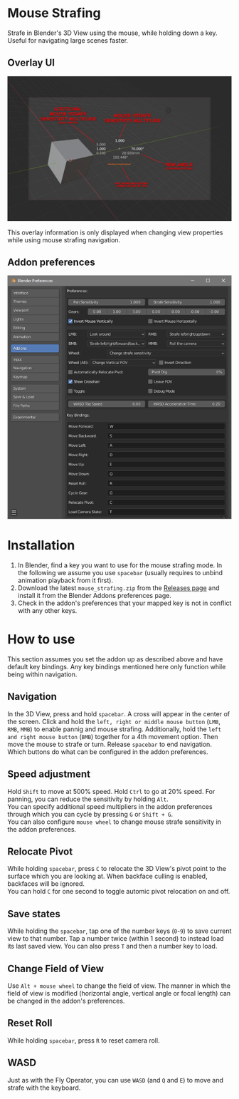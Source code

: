 # Mouse Strafing
Strafe in Blender's 3D View using the mouse, while holding down a key. Useful for navigating large scenes faster.

## Overlay UI

![Overlay UI](img/camera_view.png "Overlay UI")

This overlay information is only displayed when changing view properties while using mouse strafing navigation.

## Addon preferences

![Addon preferences](img/prefs.png "Addon preferences")

# Installation
1. In Blender, find a key you want to use for the mouse strafing mode. In the following we assume you use `spacebar` (usually requires to unbind animation playback from it first).
2. Download the latest `mouse_strafing.zip` from the [Releases page](https://github.com/Zyl9393/mouse_strafing/releases) and install it from the Blender Addons preferences page.
3. Check in the addon's preferences that your mapped key is not in conflict with any other keys.

# How to use
This section assumes you set the addon up as described above and have default key bindings. Any key bindings mentioned here only function while being within navigation.

## Navigation
In the 3D View, press and hold `spacebar`. A cross will appear in the center of the screen. Click and hold the `left, right or middle mouse button` (`LMB`, `RMB`, `MMB`) to enable pannig and mouse strafing. Additionally, hold the `left and right mouse button` (`BMB`) together for a 4th movement option. Then move the mouse to strafe or turn. Release `spacebar` to end navigation. Which buttons do what can be configured in the addon preferences.

## Speed adjustment
Hold `Shift` to move at 500% speed. Hold `Ctrl` to go at 20% speed. For panning, you can reduce the sensitivity by holding `Alt`.  
You can specify additional speed multipliers in the addon preferences through which you can cycle by pressing `G` or `Shift + G`.  
You can also configure `mouse wheel` to change mouse strafe sensitivity in the addon preferences.

## Relocate Pivot
While holding `spacebar`, press `C` to relocate the 3D View's pivot point to the surface which you are looking at. When backface culling is enabled, backfaces will be ignored.  
You can hold `C` for one second to toggle automic pivot relocation on and off.

## Save states
While holding the `spacebar`, tap one of the number keys (`0`-`9`) to save current view to that number. Tap a number twice (within 1 second) to instead load its last saved view. You can also press `T` and then a number key to load.

## Change Field of View
Use `Alt + mouse wheel` to change the field of view. The manner in which the field of view is modified (horizontal angle, vertical angle or focal length) can be changed in the addon's preferences.

## Reset Roll
While holding `spacebar`, press `R` to reset camera roll.

## WASD
Just as with the Fly Operator, you can use `WASD` (and `Q` and `E`) to move and strafe with the keyboard.
